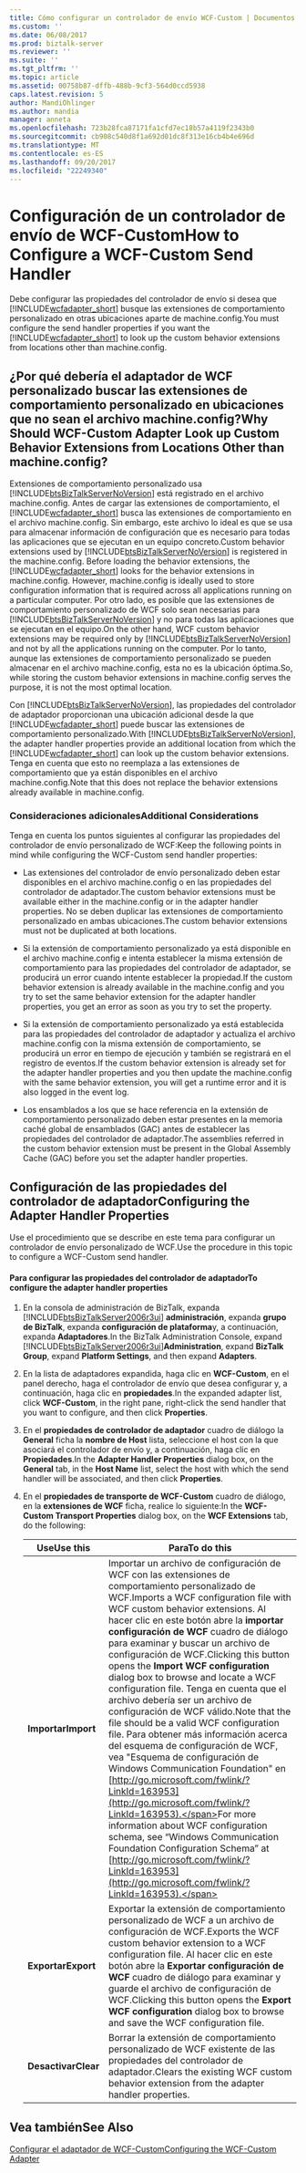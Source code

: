 ```yaml
---
title: Cómo configurar un controlador de envío WCF-Custom | Documentos de Microsoft
ms.custom: ''
ms.date: 06/08/2017
ms.prod: biztalk-server
ms.reviewer: ''
ms.suite: ''
ms.tgt_pltfrm: ''
ms.topic: article
ms.assetid: 00758b87-dffb-488b-9cf3-564d0ccd5938
caps.latest.revision: 5
author: MandiOhlinger
ms.author: mandia
manager: anneta
ms.openlocfilehash: 723b28fca87171fa1cfd7ec18b57a4119f2343b0
ms.sourcegitcommit: cb908c540d8f1a692d01dc8f313e16cb4b4e696d
ms.translationtype: MT
ms.contentlocale: es-ES
ms.lasthandoff: 09/20/2017
ms.locfileid: "22249340"
---
```

# <a name="how-to-configure-a-wcf-custom-send-handler"></a><span data-ttu-id="b6372-102">Configuración de un controlador de envío de WCF-Custom</span><span class="sxs-lookup"><span data-stu-id="b6372-102">How to Configure a WCF-Custom Send Handler</span></span>
<span data-ttu-id="b6372-103">Debe configurar las propiedades del controlador de envío si desea que [!INCLUDE[wcfadapter_short](../includes/wcfadapter-short-md.md)] busque las extensiones de comportamiento personalizado en otras ubicaciones aparte de machine.config.</span><span class="sxs-lookup"><span data-stu-id="b6372-103">You must configure the send handler properties if you want the [!INCLUDE[wcfadapter_short](../includes/wcfadapter-short-md.md)] to look up the custom behavior extensions from locations other than machine.config.</span></span>  
  
## <a name="why-should-wcf-custom-adapter-look-up-custom-behavior-extensions-from-locations-other-than-machineconfig"></a><span data-ttu-id="b6372-104">¿Por qué debería el adaptador de WCF personalizado buscar las extensiones de comportamiento personalizado en ubicaciones que no sean el archivo machine.config?</span><span class="sxs-lookup"><span data-stu-id="b6372-104">Why Should WCF-Custom Adapter Look up Custom Behavior Extensions from Locations Other than machine.config?</span></span>  
 <span data-ttu-id="b6372-105">Extensiones de comportamiento personalizado usa [!INCLUDE[btsBizTalkServerNoVersion](../includes/btsbiztalkservernoversion-md.md)] está registrado en el archivo machine.config. Antes de cargar las extensiones de comportamiento, el [!INCLUDE[wcfadapter_short](../includes/wcfadapter-short-md.md)] busca las extensiones de comportamiento en el archivo machine.config. Sin embargo, este archivo lo ideal es que se usa para almacenar información de configuración que es necesario para todas las aplicaciones que se ejecutan en un equipo concreto.</span><span class="sxs-lookup"><span data-stu-id="b6372-105">Custom behavior extensions used by [!INCLUDE[btsBizTalkServerNoVersion](../includes/btsbiztalkservernoversion-md.md)] is registered in the machine.config. Before loading the behavior extensions, the [!INCLUDE[wcfadapter_short](../includes/wcfadapter-short-md.md)] looks for the behavior extensions in machine.config. However, machine.config is ideally used to store configuration information that is required across all applications running on a particular computer.</span></span> <span data-ttu-id="b6372-106">Por otro lado, es posible que las extensiones de comportamiento personalizado de WCF solo sean necesarias para [!INCLUDE[btsBizTalkServerNoVersion](../includes/btsbiztalkservernoversion-md.md)] y no para todas las aplicaciones que se ejecutan en el equipo.</span><span class="sxs-lookup"><span data-stu-id="b6372-106">On the other hand, WCF custom behavior extensions may be required only by [!INCLUDE[btsBizTalkServerNoVersion](../includes/btsbiztalkservernoversion-md.md)] and not by all the applications running on the computer.</span></span> <span data-ttu-id="b6372-107">Por lo tanto, aunque las extensiones de comportamiento personalizado se pueden almacenar en el archivo machine.config, esta no es la ubicación óptima.</span><span class="sxs-lookup"><span data-stu-id="b6372-107">So, while storing the custom behavior extensions in machine.config serves the purpose, it is not the most optimal location.</span></span>  
  
 <span data-ttu-id="b6372-108">Con [!INCLUDE[btsBizTalkServerNoVersion](../includes/btsbiztalkservernoversion-md.md)], las propiedades del controlador de adaptador proporcionan una ubicación adicional desde la que [!INCLUDE[wcfadapter_short](../includes/wcfadapter-short-md.md)] puede buscar las extensiones de comportamiento personalizado.</span><span class="sxs-lookup"><span data-stu-id="b6372-108">With [!INCLUDE[btsBizTalkServerNoVersion](../includes/btsbiztalkservernoversion-md.md)], the adapter handler properties provide an additional location from which the [!INCLUDE[wcfadapter_short](../includes/wcfadapter-short-md.md)] can look up the custom behavior extensions.</span></span> <span data-ttu-id="b6372-109">Tenga en cuenta que esto no reemplaza a las extensiones de comportamiento que ya están disponibles en el archivo machine.config.</span><span class="sxs-lookup"><span data-stu-id="b6372-109">Note that this does not replace the behavior extensions already available in machine.config.</span></span>  
  
### <a name="additional-considerations"></a><span data-ttu-id="b6372-110">Consideraciones adicionales</span><span class="sxs-lookup"><span data-stu-id="b6372-110">Additional Considerations</span></span>  
 <span data-ttu-id="b6372-111">Tenga en cuenta los puntos siguientes al configurar las propiedades del controlador de envío personalizado de WCF:</span><span class="sxs-lookup"><span data-stu-id="b6372-111">Keep the following points in mind while configuring the WCF-Custom send handler properties:</span></span>  
  
-   <span data-ttu-id="b6372-112">Las extensiones del controlador de envío personalizado deben estar disponibles en el archivo machine.config o en las propiedades del controlador de adaptador.</span><span class="sxs-lookup"><span data-stu-id="b6372-112">The custom behavior extensions must be available either in the machine.config or in the adapter handler properties.</span></span> <span data-ttu-id="b6372-113">No se deben duplicar las extensiones de comportamiento personalizado en ambas ubicaciones.</span><span class="sxs-lookup"><span data-stu-id="b6372-113">The custom behavior extensions must not be duplicated at both locations.</span></span>  
  
-   <span data-ttu-id="b6372-114">Si la extensión de comportamiento personalizado ya está disponible en el archivo machine.config e intenta establecer la misma extensión de comportamiento para las propiedades del controlador de adaptador, se producirá un error cuando intente establecer la propiedad.</span><span class="sxs-lookup"><span data-stu-id="b6372-114">If the custom behavior extension is already available in the machine.config and you try to set the same behavior extension for the adapter handler properties, you get an error as soon as you try to set the property.</span></span>  
  
-   <span data-ttu-id="b6372-115">Si la extensión de comportamiento personalizado ya está establecida para las propiedades del controlador de adaptador y actualiza el archivo machine.config con la misma extensión de comportamiento, se producirá un error en tiempo de ejecución y también se registrará en el registro de eventos.</span><span class="sxs-lookup"><span data-stu-id="b6372-115">If the custom behavior extension is already set for the adapter handler properties and you then update the machine.config with the same behavior extension, you will get a runtime error and it is also logged in the event log.</span></span>  
  
-   <span data-ttu-id="b6372-116">Los ensamblados a los que se hace referencia en la extensión de comportamiento personalizado deben estar presentes en la memoria caché global de ensamblados (GAC) antes de establecer las propiedades del controlador de adaptador.</span><span class="sxs-lookup"><span data-stu-id="b6372-116">The assemblies referred in the custom behavior extension must be present in the Global Assembly Cache (GAC) before you set the adapter handler properties.</span></span>  
  
## <a name="configuring-the-adapter-handler-properties"></a><span data-ttu-id="b6372-117">Configuración de las propiedades del controlador de adaptador</span><span class="sxs-lookup"><span data-stu-id="b6372-117">Configuring the Adapter Handler Properties</span></span>  
 <span data-ttu-id="b6372-118">Use el procedimiento que se describe en este tema para configurar un controlador de envío personalizado de WCF.</span><span class="sxs-lookup"><span data-stu-id="b6372-118">Use the procedure in this topic to configure a WCF-Custom send handler.</span></span>  
  
#### <a name="to-configure-the-adapter-handler-properties"></a><span data-ttu-id="b6372-119">Para configurar las propiedades del controlador de adaptador</span><span class="sxs-lookup"><span data-stu-id="b6372-119">To configure the adapter handler properties</span></span>  
  
1.  <span data-ttu-id="b6372-120">En la consola de administración de BizTalk, expanda [!INCLUDE[btsBizTalkServer2006r3ui](../includes/btsbiztalkserver2006r3ui-md.md)] **administración**, expanda **grupo de BizTalk**, expanda **configuración de plataforma**y, a continuación, expanda **Adaptadores**.</span><span class="sxs-lookup"><span data-stu-id="b6372-120">In the BizTalk Administration Console, expand [!INCLUDE[btsBizTalkServer2006r3ui](../includes/btsbiztalkserver2006r3ui-md.md)]**Administration**, expand **BizTalk Group**, expand **Platform Settings**, and then expand **Adapters**.</span></span>  
  
2.  <span data-ttu-id="b6372-121">En la lista de adaptadores expandida, haga clic en **WCF-Custom**, en el panel derecho, haga el controlador de envío que desea configurar y, a continuación, haga clic en **propiedades**.</span><span class="sxs-lookup"><span data-stu-id="b6372-121">In the expanded adapter list, click **WCF-Custom**, in the right pane, right-click the send handler that you want to configure, and then click **Properties**.</span></span>  
  
3.  <span data-ttu-id="b6372-122">En el **propiedades de controlador de adaptador** cuadro de diálogo la **General** ficha la **nombre de Host** lista, seleccione el host con la que asociará el controlador de envío y, a continuación, haga clic en **Propiedades**.</span><span class="sxs-lookup"><span data-stu-id="b6372-122">In the **Adapter Handler Properties** dialog box, on the **General** tab, in the **Host Name** list, select the host with which the send handler will be associated, and then click **Properties**.</span></span>  
  
4.  <span data-ttu-id="b6372-123">En el **propiedades de transporte de WCF-Custom** cuadro de diálogo, en la **extensiones de WCF** ficha, realice lo siguiente:</span><span class="sxs-lookup"><span data-stu-id="b6372-123">In the **WCF-Custom Transport Properties** dialog box, on the **WCF Extensions** tab, do the following:</span></span>  
  
    |<span data-ttu-id="b6372-124">Use</span><span class="sxs-lookup"><span data-stu-id="b6372-124">Use this</span></span>|<span data-ttu-id="b6372-125">Para</span><span class="sxs-lookup"><span data-stu-id="b6372-125">To do this</span></span>|  
    |--------------|----------------|  
    |<span data-ttu-id="b6372-126">**Importar**</span><span class="sxs-lookup"><span data-stu-id="b6372-126">**Import**</span></span>|<span data-ttu-id="b6372-127">Importar un archivo de configuración de WCF con las extensiones de comportamiento personalizado de WCF.</span><span class="sxs-lookup"><span data-stu-id="b6372-127">Imports a WCF configuration file with WCF custom behavior extensions.</span></span> <span data-ttu-id="b6372-128">Al hacer clic en este botón abre la **importar configuración de WCF** cuadro de diálogo para examinar y buscar un archivo de configuración de WCF.</span><span class="sxs-lookup"><span data-stu-id="b6372-128">Clicking this button opens the **Import WCF configuration** dialog box to browse and locate a WCF configuration file.</span></span> <span data-ttu-id="b6372-129">Tenga en cuenta que el archivo debería ser un archivo de configuración de WCF válido.</span><span class="sxs-lookup"><span data-stu-id="b6372-129">Note that the file should be a valid WCF configuration file.</span></span> <span data-ttu-id="b6372-130">Para obtener más información acerca del esquema de configuración de WCF, vea "Esquema de configuración de Windows Communication Foundation" en [http://go.microsoft.com/fwlink/?LinkId=163953](http://go.microsoft.com/fwlink/?LinkId=163953).</span><span class="sxs-lookup"><span data-stu-id="b6372-130">For more information about WCF configuration schema, see “Windows Communication Foundation Configuration Schema” at [http://go.microsoft.com/fwlink/?LinkId=163953](http://go.microsoft.com/fwlink/?LinkId=163953).</span></span>|  
    |<span data-ttu-id="b6372-131">**Exportar**</span><span class="sxs-lookup"><span data-stu-id="b6372-131">**Export**</span></span>|<span data-ttu-id="b6372-132">Exportar la extensión de comportamiento personalizado de WCF a un archivo de configuración de WCF.</span><span class="sxs-lookup"><span data-stu-id="b6372-132">Exports the WCF custom behavior extension to a WCF configuration file.</span></span> <span data-ttu-id="b6372-133">Al hacer clic en este botón abre la **Exportar configuración de WCF** cuadro de diálogo para examinar y guarde el archivo de configuración de WCF.</span><span class="sxs-lookup"><span data-stu-id="b6372-133">Clicking this button opens the **Export WCF configuration** dialog box to browse and save the WCF configuration file.</span></span>|  
    |<span data-ttu-id="b6372-134">**Desactivar**</span><span class="sxs-lookup"><span data-stu-id="b6372-134">**Clear**</span></span>|<span data-ttu-id="b6372-135">Borrar la extensión de comportamiento personalizado de WCF existente de las propiedades del controlador de adaptador.</span><span class="sxs-lookup"><span data-stu-id="b6372-135">Clears the existing WCF custom behavior extension from the adapter handler properties.</span></span>|  
  
## <a name="see-also"></a><span data-ttu-id="b6372-136">Vea también</span><span class="sxs-lookup"><span data-stu-id="b6372-136">See Also</span></span>  
 [<span data-ttu-id="b6372-137">Configurar el adaptador de WCF-Custom</span><span class="sxs-lookup"><span data-stu-id="b6372-137">Configuring the WCF-Custom Adapter</span></span>](../core/configuring-the-wcf-custom-adapter.md)
